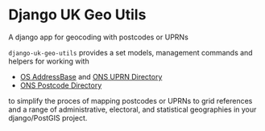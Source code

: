 # Django UK Geo Utils

A django app for geocoding with postcodes or UPRNs

`django-uk-geo-utils` provides a set models, management commands and helpers for working with

* [OS AddressBase](https://www.ordnancesurvey.co.uk/business-and-government/products/addressbase.html) and [ONS UPRN Directory](https://ons.maps.arcgis.com/home/search.html?t=content&q=tags%3AONS%20UPRN%20Directory&start=1&sortOrder=desc&sortField=modified)
* [ONS Postcode Directory](https://ons.maps.arcgis.com/home/search.html?t=content&q=tags%3AONS%20Postcode%20Directory&start=1&sortOrder=desc&sortField=modified)

to simplify the proces of mapping postcodes or UPRNs to grid references and a range of administrative, electoral, and statistical geographies in your django/PostGIS project.
